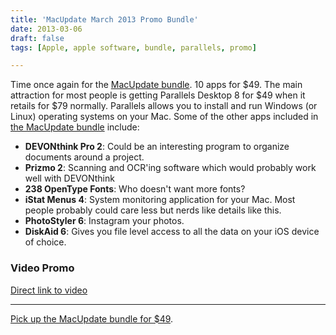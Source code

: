 ```yaml
---
title: 'MacUpdate March 2013 Promo Bundle'
date: 2013-03-06
draft: false
tags: [Apple, apple software, bundle, parallels, promo]

---
```


Time once again for the [MacUpdate bundle](http://deals.macupdate.com/affil/11916). 10 apps for $49. The main attraction for most people is getting Parallels Desktop 8 for $49 when it retails for $79 normally. Parallels allows you to install and run Windows (or Linux) operating systems on your Mac. Some of the other apps included in [the MacUpdate bundle](http://deals.macupdate.com/affil/11916) include:

*   **DEVONthink Pro 2**: Could be an interesting program to organize documents around a project.
*   **Prizmo 2**: Scanning and OCR'ing software which would probably work well with DEVONthink
*   **238 OpenType Fonts**: Who doesn't want more fonts?
*   **iStat Menus 4**: System monitoring application for your Mac. Most people probably could care less but nerds like details like this.
*   **PhotoStyler 6**: Instagram your photos.
*   **DiskAid 6**: Gives you file level access to all the data on your iOS device of choice.

### Video Promo

[Direct link to video](http://youtu.be/pd-2vOAQIbU)

* * *

[Pick up the MacUpdate bundle for $49](http://deals.macupdate.com/affil/11916).